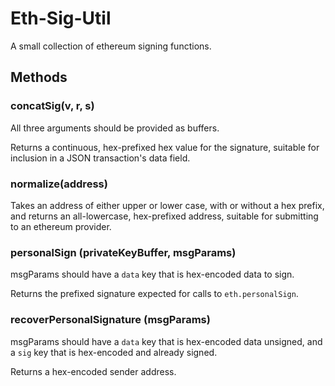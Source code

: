 # Eth-Sig-Util

A small collection of ethereum signing functions.

## Methods

### concatSig(v, r, s)

All three arguments should be provided as buffers.

Returns a continuous, hex-prefixed hex value for the signature, suitable for inclusion in a JSON transaction's data field.

### normalize(address)

Takes an address of either upper or lower case, with or without a hex prefix, and returns an all-lowercase, hex-prefixed address, suitable for submitting to an ethereum provider.

### personalSign (privateKeyBuffer, msgParams)

msgParams should have a `data` key that is hex-encoded data to sign.

Returns the prefixed signature expected for calls to `eth.personalSign`.

### recoverPersonalSignature (msgParams)

msgParams should have a `data` key that is hex-encoded data unsigned, and a `sig` key that is hex-encoded and already signed.

Returns a hex-encoded sender address.

